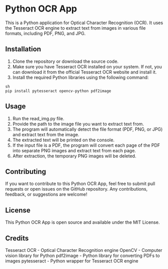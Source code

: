 # Python OCR App

This is a Python application for Optical Character Recognition (OCR). It uses the Tesseract OCR engine to extract text from images in various file formats, including PDF, PNG, and JPG.

## Installation

1. Clone the repository or download the source code.
2. Make sure you have Tesseract OCR installed on your system. If not, you can download it from the official Tesseract OCR website and install it.
3. Install the required Python libraries using the following command:

```
sh
pip install pytesseract opencv-python pdf2image
```

## Usage
1. Run the read_img.py file.
2. Provide the path to the image file you want to extract text from.
3. The program will automatically detect the file format (PDF, PNG, or JPG) and extract text from the image.
4. The extracted text will be printed on the console.
5. If the input file is a PDF, the program will convert each page of the PDF into separate PNG images and extract text from each page.
6. After extraction, the temporary PNG images will be deleted.

## Contributing
If you want to contribute to this Python OCR App, feel free to submit pull requests or open issues on the GitHub repository. Any contributions, feedback, or suggestions are welcome!

## License
This Python OCR App is open source and available under the MIT License.

## Credits
Tesseract OCR - Optical Character Recognition engine
OpenCV - Computer vision library for Python
pdf2image - Python library for converting PDFs to images
pytesseract - Python wrapper for Tesseract OCR engine
